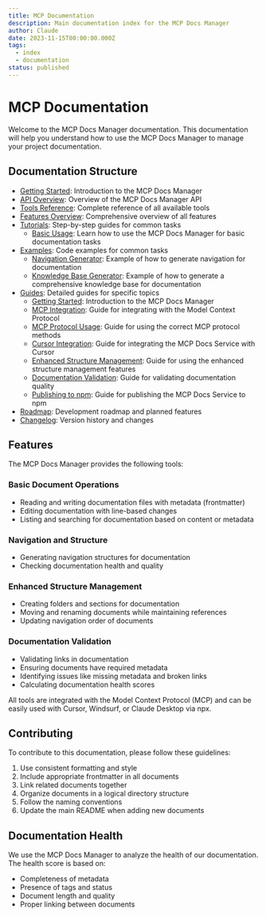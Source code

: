 ```yaml
---
title: MCP Documentation
description: Main documentation index for the MCP Docs Manager
author: Claude
date: 2023-11-15T00:00:00.000Z
tags:
  - index
  - documentation
status: published
---
```


# MCP Documentation

Welcome to the MCP Docs Manager documentation. This documentation will help you understand how to use the MCP Docs Manager to manage your project documentation.

## Documentation Structure

- [Getting Started](guides/getting-started.md): Introduction to the MCP Docs Manager
- [API Overview](api/overview.md): Overview of the MCP Docs Manager API
- [Tools Reference](api/tools-reference.md): Complete reference of all available tools
- [Features Overview](features.md): Comprehensive overview of all features
- [Tutorials](tutorials/basic-usage.md): Step-by-step guides for common tasks
  - [Basic Usage](tutorials/basic-usage.md): Learn how to use the MCP Docs Manager for basic documentation tasks
- [Examples](examples/documentation-health-check.md): Code examples for common tasks
  - [Navigation Generator](examples/navigation-generator.md): Example of how to generate navigation for documentation
  - [Knowledge Base Generator](examples/knowledge-base-generator.md): Example of how to generate a comprehensive knowledge base for documentation
- [Guides](guides/getting-started.md): Detailed guides for specific topics
  - [Getting Started](guides/getting-started.md): Introduction to the MCP Docs Manager
  - [MCP Integration](guides/mcp-integration.md): Guide for integrating with the Model Context Protocol
  - [MCP Protocol Usage](guides/mcp-protocol-usage.md): Guide for using the correct MCP protocol methods
  - [Cursor Integration](guides/cursor-integration.md): Guide for integrating the MCP Docs Service with Cursor
  - [Enhanced Structure Management](guides/enhanced-structure-management.md): Guide for using the enhanced structure management features
  - [Documentation Validation](guides/documentation-validation.md): Guide for validating documentation quality
  - [Publishing to npm](guides/publishing.md): Guide for publishing the MCP Docs Service to npm
- [Roadmap](roadmap.md): Development roadmap and planned features
- [Changelog](CHANGELOG.md): Version history and changes

## Features

The MCP Docs Manager provides the following tools:

### Basic Document Operations

- Reading and writing documentation files with metadata (frontmatter)
- Editing documentation with line-based changes
- Listing and searching for documentation based on content or metadata

### Navigation and Structure

- Generating navigation structures for documentation
- Checking documentation health and quality

### Enhanced Structure Management

- Creating folders and sections for documentation
- Moving and renaming documents while maintaining references
- Updating navigation order of documents

### Documentation Validation

- Validating links in documentation
- Ensuring documents have required metadata
- Identifying issues like missing metadata and broken links
- Calculating documentation health scores

All tools are integrated with the Model Context Protocol (MCP) and can be easily used with Cursor, Windsurf, or Claude Desktop via npx.

## Contributing

To contribute to this documentation, please follow these guidelines:

1. Use consistent formatting and style
2. Include appropriate frontmatter in all documents
3. Link related documents together
4. Organize documents in a logical directory structure
5. Follow the naming conventions
6. Update the main README when adding new documents

## Documentation Health

We use the MCP Docs Manager to analyze the health of our documentation. The health score is based on:

- Completeness of metadata
- Presence of tags and status
- Document length and quality
- Proper linking between documents

